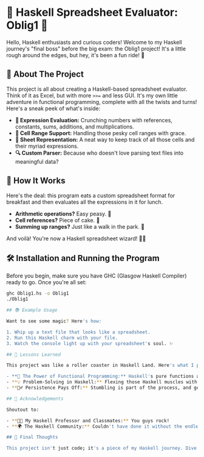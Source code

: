 # 🚀 Haskell Spreadsheet Evaluator: Oblig1 🚀

Hello, Haskell enthusiasts and curious coders! Welcome to my Haskell journey's "final boss" before the big exam: the Oblig1 project! It's a little rough around the edges, but hey, it's been a fun ride! 🎢

## 🌟 About The Project

This project is all about creating a Haskell-based spreadsheet evaluator. Think of it as Excel, but with more `>>=` and less GUI. It's my own little adventure in functional programming, complete with all the twists and turns! Here's a sneak peek of what's inside:

- **🔢 Expression Evaluation:** Crunching numbers with references, constants, sums, additions, and multiplications.
- **📐 Cell Range Support:** Handling those pesky cell ranges with grace.
- **📝 Sheet Representation:** A neat way to keep track of all those cells and their myriad expressions.
- **🔍 Custom Parser:** Because who doesn't love parsing text files into meaningful data?

## 🚀 How It Works

Here's the deal: this program eats a custom spreadsheet format for breakfast and then evaluates all the expressions in it for lunch. 

- **Arithmetic operations?** Easy peasy. 🍋
- **Cell references?** Piece of cake. 🍰
- **Summing up ranges?** Just like a walk in the park. 🌳

And voilà! You're now a Haskell spreadsheet wizard! 🧙‍♂️

## 🛠 Installation and Running the Program

Before you begin, make sure you have GHC (Glasgow Haskell Compiler) ready to go. Once you're all set:

```bash
ghc Oblig1.hs -o Oblig1
./Oblig1

## 📚 Example Usage

Want to see some magic? Here's how:

1. Whip up a text file that looks like a spreadsheet.
2. Run this Haskell charm with your file.
3. Watch the console light up with your spreadsheet's soul. ✨

## 📖 Lessons Learned

This project was like a roller coaster in Haskell Land. Here's what I picked up along the way:

- **🤹 The Power of Functional Programming:** Haskell's pure functions and types were a real brain-teaser.
- **💡 Problem-Solving in Haskell:** Flexing those Haskell muscles with parsers and data wrangling.
- **🏋️‍♂️ Persistence Pays Off:** Stumbling is part of the process, and getting up is what counts.

## 🙏 Acknowledgements

Shoutout to:

- **👨‍🏫 My Haskell Professor and Classmates:** You guys rock!
- **🌍 The Haskell Community:** Couldn't have done it without the endless forums and docs.

## 🌈 Final Thoughts

This project isn't just code; it's a piece of my Haskell journey. Dive in, play around, and maybe even sprinkle some of your own magic dust on it!

